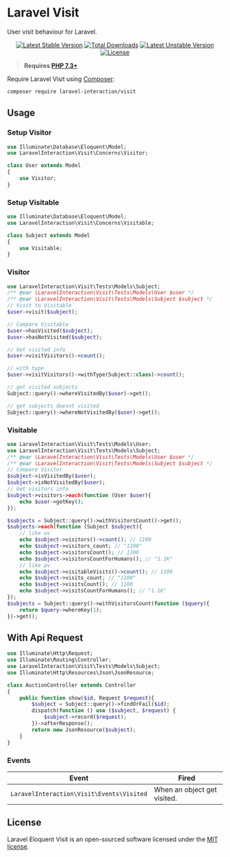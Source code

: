 # Laravel Visit

User visit behaviour for Laravel.

<p align="center">
<a href="https://packagist.org/packages/laravel-interaction/visit"><img src="https://poser.pugx.org/laravel-interaction/visit/v/stable.svg" alt="Latest Stable Version"></a>
<a href="https://packagist.org/packages/laravel-interaction/visit"><img src="https://poser.pugx.org/laravel-interaction/visit/downloads" alt="Total Downloads"></a>
<a href="https://packagist.org/packages/laravel-interaction/visit"><img src="https://poser.pugx.org/laravel-interaction/visit/v/unstable.svg" alt="Latest Unstable Version"></a>
<a href="https://packagist.org/packages/laravel-interaction/visit"><img src="https://poser.pugx.org/laravel-interaction/visit/license" alt="License"></a>
</p>

> **Requires [PHP 7.3+](https://php.net/releases/)**

Require Laravel Visit using [Composer](https://getcomposer.org):

```bash
composer require laravel-interaction/visit
```

## Usage

### Setup Visitor

```php
use Illuminate\Database\Eloquent\Model;
use LaravelInteraction\Visit\Concerns\Visitor;

class User extends Model
{
    use Visitor;
}
```

### Setup Visitable

```php
use Illuminate\Database\Eloquent\Model;
use LaravelInteraction\Visit\Concerns\Visitable;

class Subject extends Model
{
    use Visitable;
}
```

### Visitor

```php
use LaravelInteraction\Visit\Tests\Models\Subject;
/** @var \LaravelInteraction\Visit\Tests\Models\User $user */
/** @var \LaravelInteraction\Visit\Tests\Models\Subject $subject */
// Visit to Visitable
$user->visit($subject);

// Compare Visitable
$user->hasVisited($subject);
$user->hasNotVisited($subject);

// Get visited info
$user->visitVisitors()->count(); 

// with type
$user->visitVisitors()->withType(Subject::class)->count(); 

// get visited subjects
Subject::query()->whereVisitedBy($user)->get();

// get subjects doesnt visited
Subject::query()->whereNotVisitedBy($user)->get();
```

### Visitable

```php
use LaravelInteraction\Visit\Tests\Models\User;
use LaravelInteraction\Visit\Tests\Models\Subject;
/** @var \LaravelInteraction\Visit\Tests\Models\User $user */
/** @var \LaravelInteraction\Visit\Tests\Models\Subject $subject */
// Compare Visitor
$subject->isVisitedBy($user); 
$subject->isNotVisitedBy($user);
// Get visitors info
$subject->visitors->each(function (User $user){
    echo $user->getKey();
});

$subjects = Subject::query()->withVisitorsCount()->get();
$subjects->each(function (Subject $subject){
    // like uv
    echo $subject->visitors()->count(); // 1100
    echo $subject->visitors_count; // "1100"
    echo $subject->visitorsCount(); // 1100
    echo $subject->visitorsCountForHumans(); // "1.1K"
    // like pv
    echo $subject->visitableVisits()->count(); // 1100
    echo $subject->visits_count; // "1100"
    echo $subject->visitsCount(); // 1100
    echo $subject->visitsCountForHumans(); // "1.1K"
});
$subjects = Subject::query()->withVisitorsCount(function ($query){
    return $query->whereKey(1);
})->get();
```

## With Api Request

```php
use Illuminate\Http\Request;
use Illuminate\Routing\Controller;
use LaravelInteraction\Visit\Tests\Models\Subject;
use Illuminate\Http\Resources\Json\JsonResource;

class AuctionController extends Controller
{
    public function show($id, Request $request){
        $subject = Subject::query()->findOrFail($id);
        dispatch(function () use ($subject, $request) {
            $subject->record($request);
        })->afterResponse();
        return new JsonResource($subject);
    }
}
```

### Events

| Event | Fired |
| --- | --- |
| `LaravelInteraction\Visit\Events\Visited` | When an object get visited. |

## License

Laravel Eloquent Visit is an open-sourced software licensed under the [MIT license](LICENSE).
